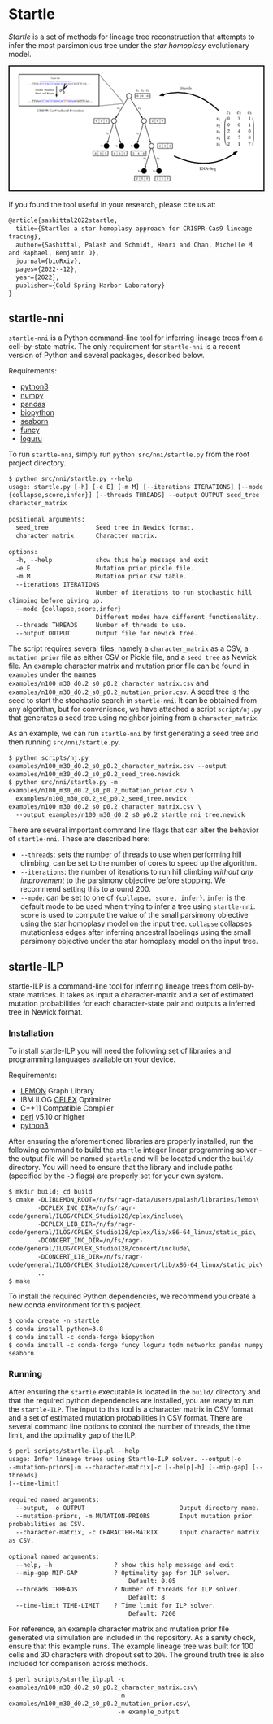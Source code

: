 # Startle

*Startle* is a set of methods for lineage tree reconstruction that attempts 
to infer the most parsimonious tree under the *star homoplasy* evolutionary 
model. 

![overview](docs/overview.png)

If you found the tool useful in your research, please cite us at:

```
@article{sashittal2022startle,
  title={Startle: a star homoplasy approach for CRISPR-Cas9 lineage tracing},
  author={Sashittal, Palash and Schmidt, Henri and Chan, Michelle M and Raphael, Benjamin J},
  journal={bioRxiv},
  pages={2022--12},
  year={2022},
  publisher={Cold Spring Harbor Laboratory}
}
```

## startle-nni

`startle-nni` is a Python command-line tool for inferring lineage trees from a cell-by-state 
matrix. The only requirement for `startle-nni` is a recent
version of Python and several packages, described below.

Requirements:
- [python3](https://www.python.org/downloads/)
- [numpy](https://numpy.org/) 
- [pandas](https://pandas.pydata.org/)
- [biopython](https://biopython.org/wiki/Documentation)
- [seaborn](https://seaborn.pydata.org/index.html)
- [funcy](https://funcy.readthedocs.io/en/stable/)
- [loguru](https://github.com/Delgan/loguru)

To run `startle-nni`, simply run `python src/nni/startle.py` from the root project
directory.

```
$ python src/nni/startle.py --help
usage: startle.py [-h] [-e E] [-m M] [--iterations ITERATIONS] [--mode {collapse,score,infer}] [--threads THREADS] --output OUTPUT seed_tree character_matrix

positional arguments:
  seed_tree             Seed tree in Newick format.
  character_matrix      Character matrix.

options:
  -h, --help            show this help message and exit
  -e E                  Mutation prior pickle file.
  -m M                  Mutation prior CSV table.
  --iterations ITERATIONS
                        Number of iterations to run stochastic hill climbing before giving up.
  --mode {collapse,score,infer}
                        Different modes have different functionality.
  --threads THREADS     Number of threads to use.
  --output OUTPUT       Output file for newick tree.
```

The script requires several files, namely a `character_matrix` as a CSV, a `mutation_prior`
file as either CSV or Pickle file, and a `seed_tree` as Newick file. An example character matrix and mutation prior file
can be found in `examples` under the names `examples/n100_m30_d0.2_s0_p0.2_character_matrix.csv` and
`examples/n100_m30_d0.2_s0_p0.2_mutation_prior.csv`. A seed tree is the seed to start the stochastic search in `startle-nni`.
It can be obtained from any algorithm, but for convenience, we have attached a script `script/nj.py` that generates
a seed tree using neighbor joining from a `character_matrix`.

As an example, we can run `startle-nni` by first generating a seed tree
and then running `src/nni/startle.py`.

```
$ python scripts/nj.py examples/n100_m30_d0.2_s0_p0.2_character_matrix.csv --output examples/n100_m30_d0.2_s0_p0.2_seed_tree.newick
$ python src/nni/startle.py -m examples/n100_m30_d0.2_s0_p0.2_mutation_prior.csv \
  examples/n100_m30_d0.2_s0_p0.2_seed_tree.newick examples/n100_m30_d0.2_s0_p0.2_character_matrix.csv \
  --output examples/n100_m30_d0.2_s0_p0.2_startle_nni_tree.newick
```

There are several important command line flags that
can alter the behavior of `startle-nni`. These are described here:
- `--threads`: sets the number of threads to use when performing hill climbing, 
   can be set to the number of cores to speed up the algorithm.
- `--iterations`: the number of iterations to run hill climbing *without any improvement*
   to the parsimony objective before stopping. We recommend setting this to around 200.
- `--mode`: can be set to one of `{collapse, score, infer}`. `infer` is the default
   mode to be used when trying to infer a tree using `startle-nni`. `score` is used
   to compute the value of the small parsimony objective using the star homoplasy model
   on the input tree. `collapse` collapses mutationless edges after inferring ancestral
   labelings using the small parsimony objective under the star homoplasy model on the 
   input tree.

## startle-ILP

startle-ILP is a command-line tool for inferring lineage trees from 
cell-by-state matrices. It takes as input a character-matrix and
a set of estimated mutation probabilities for each character-state pair
and outputs a inferred tree in Newick format.

### Installation

To install startle-ILP you will need the following set of libraries
and programming languages available on your device.

Requirements:
- [LEMON](https://lemon.cs.elte.hu/trac/lemon) Graph Library
- IBM ILOG [CPLEX](https://www.ibm.com/analytics/cplex-optimizer) Optimizer
- C++11 Compatible Compiler
- [perl](https://www.perl.org/) v5.10 or higher
- [python3](https://www.python.org/downloads/)

After ensuring the aforementioned libraries are properly installed,
run the following command to build the `startle` integer linear programming
solver - the output file will be named `startle` and will be located under 
the `build/` directory. You will need to ensure that
the library and include paths (specified by the `-D` flags) are properly set 
for your own system.

```
$ mkdir build; cd build
$ cmake -DLIBLEMON_ROOT=/n/fs/ragr-data/users/palash/libraries/lemon\
        -DCPLEX_INC_DIR=/n/fs/ragr-code/general/ILOG/CPLEX_Studio128/cplex/include\
        -DCPLEX_LIB_DIR=/n/fs/ragr-code/general/ILOG/CPLEX_Studio128/cplex/lib/x86-64_linux/static_pic\
        -DCONCERT_INC_DIR=/n/fs/ragr-code/general/ILOG/CPLEX_Studio128/concert/include\
        -DCONCERT_LIB_DIR=/n/fs/ragr-code/general/ILOG/CPLEX_Studio128/concert/lib/x86-64_linux/static_pic\
        ..
$ make
```

To install the required Python dependencies, we recommend
you create a new conda environment for this project. 

```
$ conda create -n startle
$ conda install python=3.8
$ conda install -c conda-forge biopython
$ conda install -c conda-forge funcy loguru tqdm networkx pandas numpy seaborn
```

### Running

After ensuring the `startle` executable is located in the `build/` directory and
that the required python dependencies are installed, you are ready to run the
`startle-ILP`. The input to this tool is a character matrix in CSV format and
a set of estimated mutation probabilities in CSV format. There are several
command line options to control the number of threads, the time limit, and
the optimality gap of the ILP.

```
$ perl scripts/startle-ilp.pl --help
usage: Infer lineage trees using Startle-ILP solver. --output|-o
--mutation-priors|-m --character-matrix|-c [--help|-h] [--mip-gap] [--threads]
[--time-limit]

required named arguments:
  --output, -o OUTPUT                          Output directory name.
  --mutation-priors, -m MUTATION-PRIORS        Input mutation prior probabilities as CSV.
  --character-matrix, -c CHARACTER-MATRIX      Input character matrix as CSV.

optional named arguments:
  --help, -h                 ? show this help message and exit
  --mip-gap MIP-GAP          ? Optimality gap for ILP solver.
                                 Default: 0.05
  --threads THREADS          ? Number of threads for ILP solver.
                                 Default: 8
  --time-limit TIME-LIMIT    ? Time limit for ILP solver.
                                 Default: 7200
```

For reference, an example character matrix and mutation prior file generated via
simulation are included in the repository. As a sanity check, ensure that this example
runs. The example lineage tree was built for 100 cells and 30 characters with dropout set
to `20%`. The ground truth tree is also included for comparison across methods.

```
$ perl scripts/startle_ilp.pl -c examples/n100_m30_d0.2_s0_p0.2_character_matrix.csv\
                              -m examples/n100_m30_d0.2_s0_p0.2_mutation_prior.csv\
                              -o example_output
```

